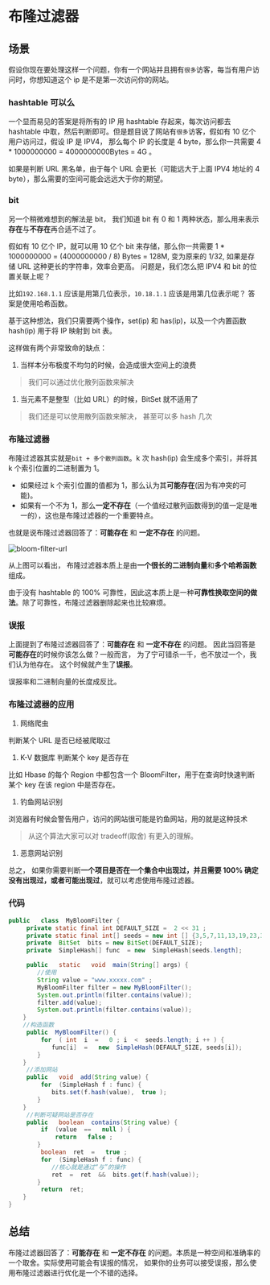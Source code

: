 # 布隆过滤器

## 场景

假设你现在要处理这样一个问题，你有一个网站并且拥有`很多`访客，每当有用户访问时，你想知道这个 ip 是不是第一次访问你的网站。

### hashtable 可以么

一个显而易见的答案是将所有的 IP 用 hashtable 存起来，每次访问都去 hashtable 中取，然后判断即可。但是题目说了网站有`很多`访客，假如有 10 亿个用户访问过，假设 IP 是 IPV4， 那么每个 IP 的长度是 4 byte，那么你一共需要 4 \* 1000000000 = 4000000000Bytes = 4G 。

如果是判断 URL 黑名单，由于每个 URL 会更长（可能远大于上面 IPV4 地址的 4 byte），那么需要的空间可能会远远大于你的期望。

### bit

另一个稍微难想到的解法是 bit， 我们知道 bit 有 0 和 1 两种状态，那么用来表示**存在**与**不存在**再合适不过了。

假如有 10 亿个 IP，就可以用 10 亿个 bit 来存储，那么你一共需要 1 \* 1000000000 = \(4000000000 / 8\) Bytes = 128M, 变为原来的 1/32, 如果是存储 URL 这种更长的字符串，效率会更高。 问题是，我们怎么把 IPV4 和 bit 的位置关联上呢？

比如`192.168.1.1` 应该是用第几位表示，`10.18.1.1` 应该是用第几位表示呢？ 答案是使用哈希函数。

基于这种想法，我们只需要两个操作，set\(ip\) 和 has\(ip\)，以及一个内置函数 hash\(ip\) 用于将 IP 映射到 bit 表。

这样做有两个非常致命的缺点：

1. 当样本分布极度不均匀的时候，会造成很大空间上的浪费

> 我们可以通过优化散列函数来解决

1. 当元素不是整型（比如 URL）的时候，BitSet 就不适用了

> 我们还是可以使用散列函数来解决， 甚至可以多 hash 几次

### 布隆过滤器

布隆过滤器其实就是`bit + 多个散列函数`。k 次 hash\(ip\) 会生成多个索引，并将其 k 个索引位置的二进制置为 1。

* 如果经过 k 个索引位置的值都为 1，那么认为其**可能存在**\(因为有冲突的可能\)。
* 如果有一个不为 1，那么**一定不存在**（一个值经过散列函数得到的值一定是唯一的），这也是布隆过滤器的一个重要特点。

也就是说布隆过滤器回答了：**可能存在** 和 **一定不存在** 的问题。

![bloom-filter-url](https://tva1.sinaimg.cn/large/007S8ZIlly1ghluhc0933j31dw0j2wgz.jpg)

从上图可以看出， 布隆过滤器本质上是由**一个很长的二进制向量**和**多个哈希函数**组成。

由于没有 hashtable 的 100% 可靠性，因此这本质上是一种**可靠性换取空间的做法**。除了可靠性，布隆过滤器删除起来也比较麻烦。

### 误报

上面提到了布隆过滤器回答了：**可能存在** 和 **一定不存在** 的问题。 因此当回答是**可能存在**的时候你该怎么做？一般而言， 为了宁可错杀一千，也不放过一个，我们认为他存在。 这个时候就产生了**误报**。

误报率和二进制向量的长度成反比。

### 布隆过滤器的应用

1. 网络爬虫

判断某个 URL 是否已经被爬取过

1. K-V 数据库 判断某个 key 是否存在

比如 Hbase 的每个 Region 中都包含一个 BloomFilter，用于在查询时快速判断某个 key 在该 region 中是否存在。

1. 钓鱼网站识别

浏览器有时候会警告用户，访问的网站很可能是钓鱼网站，用的就是这种技术

> 从这个算法大家可以对 tradeoff\(取舍\) 有更入的理解。

1. 恶意网站识别

总之， 如果你需要判断**一个项目是否在一个集合中出现过，并且需要 100% 确定没有出现过，或者可能出现过**，就可以考虑使用布隆过滤器。

### 代码

```java
public   class  MyBloomFilter {
     private static final int DEFAULT_SIZE =  2 << 31 ;
     private static final int[] seeds = new int [] {3,5,7,11,13,19,23,37 };
     private  BitSet  bits = new BitSet(DEFAULT_SIZE);
     private  SimpleHash[] func  = new  SimpleHash[seeds.length];

     public   static   void  main(String[] args) {
        //使用
        String value = "www.xxxxx.com" ;
        MyBloomFilter filter = new MyBloomFilter();
        System.out.println(filter.contains(value));
        filter.add(value);
        System.out.println(filter.contains(value));
    }
    //构造函数
     public  MyBloomFilter() {
         for  ( int  i  =   0 ; i  <  seeds.length; i ++ ) {
            func[i]  =   new  SimpleHash(DEFAULT_SIZE, seeds[i]);
        }
    }
     //添加网站
     public   void  add(String value) {
         for  (SimpleHash f : func) {
            bits.set(f.hash(value),  true );
        }
    }
     //判断可疑网站是否存在
     public   boolean  contains(String value) {
         if  (value  ==   null ) {
             return   false ;
        }
         boolean  ret  =   true ;
         for  (SimpleHash f : func) {
            //核心就是通过“与”的操作
            ret  =  ret  &&  bits.get(f.hash(value));
        }
         return  ret;
    }
}
```

## 总结

布隆过滤器回答了：**可能存在** 和 **一定不存在** 的问题。本质是一种空间和准确率的一个取舍。实际使用可能会有误报的情况， 如果你的业务可以接受误报，那么使用布隆过滤器进行优化是一个不错的选择。

